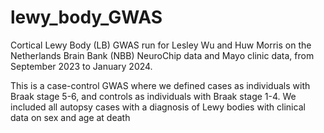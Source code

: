 # lewy_body_GWAS
Cortical Lewy Body (LB) GWAS run for Lesley Wu and Huw Morris on the Netherlands Brain Bank (NBB) NeuroChip data and Mayo clinic data, from September 2023 to January 2024.

This is a case-control GWAS where we defined cases as individuals with Braak stage 5-6, and controls as individuals with Braak stage 1-4. We included all autopsy cases with a diagnosis of Lewy bodies with clinical data on sex and age at death
